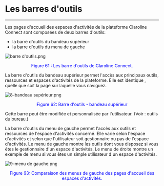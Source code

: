 
# Les barres d'outils
---

Les pages d'accueil des espaces d'activités de la plateforme Claroline Connect sont composées de deux barres d'outils:
* la barre d'outils du bandeau supérieur
* la barre d'outils du menu de gauche

![barre d'outils.png](http://www.claroline.net/uploads/custom/images/1388.png)

<p style="text-align: center; color: blue">Figure 61 : Les barre d'outils de Claroline Connect.</p>

La barre d'outils du bandeau supérieur permet l'accès aux principaux outils, ressources et espaces d'activités de la plateforme.
Elle est identique , quelle que soit la page sur laquelle vous naviguez.

![8-bandeau supérieur.png](http://www.claroline.net/uploads/custom/images/1762.png)

<p style="text-align: center; color: blue">Figure 62: Barre d'outils - bandeau supérieur</p>

Cette barre peut être modifiée et personnalisée par l'utilisateur. (Voir : outils du bureau.)

La barre d'outils du menu de gauche permet l'accès aux outils et ressources de l'espace d'activités concerné. Elle varie selon l'espace d'activités et selon que l'utilisateur soit gestionnaire ou pas de l'espace d'activités.
Le menu de gauche montre les outils dont vous disposez si vous êtes le gestionnaire d'un espace d'activités. Le menu de droite montre un exemple de menu si vous êtes un simple utilisateur d'un espace d'activités.

![9-menu de gauche.png](http://www.claroline.net/uploads/custom/images/1392.png)

<p style="text-align: center; color: blue">Figure 63: Comparaison des menus de gauche des pages d'accueil des espaces d'activités.</p>

